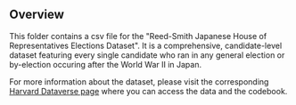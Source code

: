 ## Overview

This folder contains a csv file for the "Reed-Smith Japanese House of Representatives Elections Dataset". 
It is a comprehensive, candidate-level dataset featuring every single candidate who ran in any general election or by-election occuring after the World War II in Japan.

For more information about the dataset, please visit the corresponding [Harvard Dataverse page](https://dataverse.harvard.edu/dataset.xhtml?persistentId=doi:10.7910/DVN/QFEPXD) where you can access the data and the codebook.